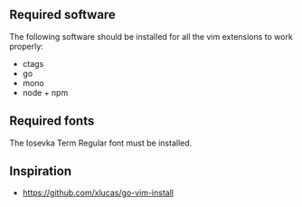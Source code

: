 ## Required software

The following software should be installed for all the vim extensions to work properly:

 * ctags
 * go
 * mono
 * node + npm

## Required fonts

The Iosevka Term Regular font must be installed.

## Inspiration

- https://github.com/xlucas/go-vim-install
